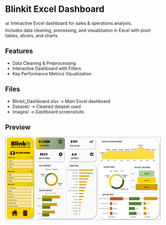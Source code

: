 # Blinkit Excel Dashboard

📊 Interactive Excel dashboard for sales & operations analysis.  
Includes data cleaning, processing, and visualization in Excel with pivot tables, slicers, and charts.

## Features
- Data Cleaning & Preprocessing
- Interactive Dashboard with Filters
- Key Performance Metrics Visualization

## Files
- Blinkit_Dashboard.xlsx → Main Excel dashboard
- Dataset/ → Cleaned dataset used
- Images/ → Dashboard screenshots

## Preview
![Dashboard](Dashboard%20image.png)
